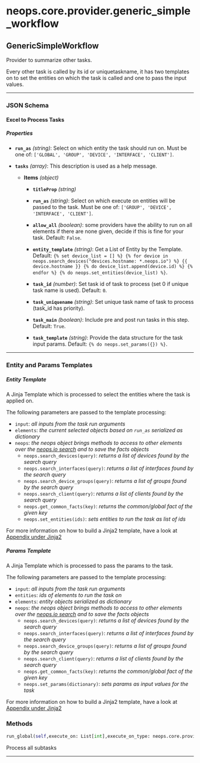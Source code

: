 # neops.core.provider.generic_simple_workflow
## GenericSimpleWorkflow
Provider to summarize other tasks.

Every other task is called by its id or uniquetaskname,
it has two templates on to set the entities on which the task is called and one to pass the input values.

----------
### JSON Schema
#### Excel to Process Tasks


##### Properties


- **`run_as`** *(string)*: Select on which entity the task should run on. Must be one of: `['GLOBAL', 'GROUP', 'DEVICE', 'INTERFACE', 'CLIENT']`.

- **`tasks`** *(array)*: This description is used as a help message.

  - **Items** *(object)*

    - **`titleProp`** *(string)*

    - **`run_as`** *(string)*: Select on which execute on entities will be passed to the task. Must be one of: `['GROUP', 'DEVICE', 'INTERFACE', 'CLIENT']`.

    - **`allow_all`** *(boolean)*: some providers have the ability to run on all elements if there are none given, decide if this is fine for your task. Default: `False`.

    - **`entity_template`** *(string)*: Get a List of Entity by the Template. Default: `{% set device_list = [] %}
{% for device in neops.search_devices("devices.hostname: *.neops.io") %}
    {{ device.hostname }}
    {% do device_list.append(device.id) %}
{% endfor %}
{% do neops.set_entities(device_list) %}`.

    - **`task_id`** *(number)*: Set task id of task to process (set 0 if unique task name is used). Default: `0`.

    - **`task_uniquename`** *(string)*: Set unique task name of task to process (task_id has priority).

    - **`task_main`** *(boolean)*: Include pre and post run tasks in this step. Default: `True`.

    - **`task_template`** *(string)*: Provide the data structure for the task input params. Default: `{% do neops.set_params({}) %}`.


----------
### Entity and Params Templates
##### Entity Template

A Jinja Template which is processed to select the entities where the task is applied on.

The following parameters are passed to the template processing:

- `input`: _all inputs from the task run arguments_
- `elements`: _the current selected objects based on `run_as` serialized as dictionary_
- `neops`: _the neops object brings methods to access to other elements over the [neops.io search](#search)
and to save the facts objects_
    - `neops.search_devices(query)`: _returns a list of devices found by the search query_
    - `neops.search_interfaces(query)`: _returns a list of interfaces found by the search query_
    - `neops.search_device_groups(query)`: _returns a list of groups found by the search query_
    - `neops.search_client(query)`: _returns a list of clients found by the search query_
    - `neops.get_common_facts(key)`: _returns the common/global fact of the given key_
    - `neops.set_entities(ids)`: _sets entities to run the task as list of ids_

For more information on how to build a Jinja2 template, have a look at [Appendix under Jinja2](appendix.md#jinja2)

##### Params Template

A Jinja Template which is processed to pass the params to the task.

The following parameters are passed to the template processing:

- `input`: _all inputs from the task run arguments_
- `entities`: _ids of elements to run the task on_
- `elements`: _entity objects serialized as dictionary_
- `neops`: _the neops object brings methods to access to other elements over the [neops.io search](#search)
and to save the facts objects_
    - `neops.search_devices(query)`: _returns a list of devices found by the search query_
    - `neops.search_interfaces(query)`: _returns a list of interfaces found by the search query_
    - `neops.search_device_groups(query)`: _returns a list of groups found by the search query_
    - `neops.search_client(query)`: _returns a list of clients found by the search query_
    - `neops.get_common_facts(key)`: _returns the common/global fact of the given key_
    - `neops.set_params(dictionary)`: _sets params as input values for the task_

For more information on how to build a Jinja2 template, have a look at [Appendix under Jinja2](appendix.md#jinja2)

### Methods
```python
run_global(self,execute_on: List[int],execute_on_type: neops.core.provider.base.enum.RunOnEnum,dry_run: bool,task_input_kwargs: Dict[Any, Any],search_query: str,task_kwargs: Dict[Any, Any],result=neops.core.provider.base.result.provider_global_result.ProviderGlobalResult,**kwargs) -> Any
```
Process all subtasks

----------